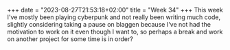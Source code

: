 +++
date = "2023-08-27T21:53:18+02:00"
title = "Week 34"
+++
This week I've mostly been playing cyberpunk and not really been writing much code, slightly considering taking a pause on blaggen because I've not had the motivation to work on it even though I want to, so perhaps a break and work on another project for some time is in order?
